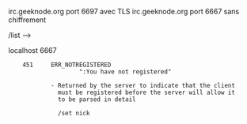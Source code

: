 irc.geeknode.org port 6697 avec TLS
irc.geeknode.org port 6667 sans chiffrement

/list
--> 

localhost 6667

        451     ERR_NOTREGISTERED
                        ":You have not registered"

                - Returned by the server to indicate that the client
                  must be registered before the server will allow it
                  to be parsed in detail
                  
                  /set nick
                  
                  

